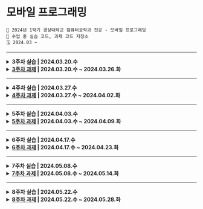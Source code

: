 # 모바일 프로그래밍
```
🏫 2024년 1학기 경상대학교 컴퓨터공학과 전공 - 모바일 프로그래밍
💾 수업 중 실습 코드, 과제 코드 저장소
🗓️ 2024.03 ~ 
```

---

<details markdown="1">
  <summary><b>3주차 실습 | 2024.03.20.수</b></summary>
  <div>
    <ul>
      <li>HelloAndroid: 버튼, 체크박스, 라디오버튼 등 위젯 생성</li>
      <li>BaseApp: 버튼 click event, Toast</li>
    </ul>
  </div>
</details>
<details markdown="1">
  <summary><b><a href="https://github.com/jung0115/GNU_MobileProgramming/issues/1" target="_blank">3주차 과제</a> | 2024.03.20.수 ~ 2024.03.26.화</b></summary>
  <div>
    <ul>
      <li>
        <div>Week03Homework: 글자 나타내기, 홈페이지 열기, 라디오 버튼</div>
        <img width="200px" src="https://github.com/jung0115/GNU_MobileProgramming/assets/76805879/98f8a038-9238-405d-9c8b-624319d149c1" /> <img width="200px" src="https://github.com/jung0115/GNU_MobileProgramming/assets/76805879/b513c6a3-2e3e-4f1f-a8ea-d196dc3491e7" /> <img width="200px" src="https://github.com/jung0115/GNU_MobileProgramming/assets/76805879/e2c2e110-b19e-4ff1-9b45-e2bfe4372801" />
      </li>
    </ul>
  </div>
</details>

---
<details markdown="1">
  <summary><b>4주차 실습 | 2024.03.27.수</b></summary>
  <div>
    <ul>
      <li>week04_1 > Practice1Activity: EditText, Button, TextView 속성 사용</li>
    </ul>
  </div>
</details>
<details markdown="1">
  <summary><b><a href="https://github.com/jung0115/GNU_MobileProgramming/issues/4" target="_blank">4주차 과제</a> | 2024.03.27.수 ~ 2024.04.02.화</b></summary>
  <div>
    <ul>
      <li>
        <div>week04_1 > MainActivity: 초간단 계산기</div>
        <img width="200px" alt="실습4-1" src="https://github.com/jung0115/GNU_MobileProgramming/assets/76805879/eb3ad606-bc23-4eb4-9181-f1bfde5618a6" />  
      </li>
      <li>
        <div>week04_1 > AnimalActivity: 동물 사진 보여주기</div>
        <img height="400px" alt="실습4-11(1)" src="https://github.com/jung0115/GNU_MobileProgramming/assets/76805879/3a0cd6b9-166a-464d-bf66-8c1dd955ace1"> <img height="400px" alt="실습4-11(2)" src="https://github.com/jung0115/GNU_MobileProgramming/assets/76805879/12de2be5-bde7-493a-91c6-bb660363cc5c"> <img height="400px" alt="실습4-11(3)" src="https://github.com/jung0115/GNU_MobileProgramming/assets/76805879/13dc702f-8ee4-479d-be0c-f35e1b50dd26"> <img height="400px" alt="실습4-11(4)" src="https://github.com/jung0115/GNU_MobileProgramming/assets/76805879/976eb581-0547-493e-9298-ed9512013216"> 
      </li>
    </ul>
  </div>
</details>

---
<details markdown="1">
  <summary><b>5주차 실습 | 2024.04.03.수</b></summary>
  <div>
    <ul>
      <li>week05_1 > MainActivity: LinearLayout orientaion, gravity</li>
      <li>week05_1 > MainActivity2: Layout weight</li>
      <li>week05_1 > Practice5_2Activity: 중첩 LinearLayout</li>
      <li>week05_2 > MainActivity2: RelativeLayout parent 기준</li>
      <li>week05_2 > MainActivity3: RelativeLayout 위젯 기준</li>
    </ul>
  </div>
</details>
<details markdown="1">
  <summary><b><a href="https://github.com/jung0115/GNU_MobileProgramming/issues/8" target="_blank">5주차 과제</a> | 2024.04.03.수 ~ 2024.04.09.화</b></summary>
  <div>
    <ul>
      <li>
        <div>week05_2 > MainActivity: XML 없이 화면 코딩하기</div>
        <img width="200px" alt="실습5-1" src="https://github.com/jung0115/GNU_MobileProgramming/assets/76805879/d0bec42f-9ea4-47bf-9b94-45a7a76c2473" />  
      </li>
      <li>
        <div>week05_2 > MainActivity4: TableLayout을 활용한 계산기 만들기</div>
          <img height="400px" alt="실습5-2(1)" src="https://github.com/jung0115/GNU_MobileProgramming/assets/76805879/e6efb698-c051-4453-8e87-00cf4fe0503f"> <img height="400px" alt="실습5-2(2)" src="https://github.com/jung0115/GNU_MobileProgramming/assets/76805879/14d86198-97e7-4a32-9fe8-01560f38e45d"> <img height="400px" alt="실습4-2(3)" src="https://github.com/jung0115/GNU_MobileProgramming/assets/76805879/2d2948cf-bbbe-445e-98d7-e79385a792e8">
      </li>
    </ul>
  </div>
</details>

---
<details markdown="1">
  <summary><b>6주차 실습 | 2024.04.17.수</b></summary>
  <div>
    <ul>
      <li>week06_1 > MainActivity2: ScrollView</li>
      <li>week06_1 > MainActivity3: SlidingDrawer</li>
      <li>week06_1 > TabTestActivity: TabHost</li>
    </ul>
  </div>
</details>
<details markdown="1">
  <summary><b><a href="https://github.com/jung0115/GNU_MobileProgramming/issues/11" target="_blank">6주차 과제</a> | 2024.04.17.수 ~ 2024.04.23.화</b></summary>
  <div>
    <ul>
      <li>
        <div>week06_1 > MainActivity: 날짜/시간 예약 앱</div>
        <img height="400px" alt="실습6-1(1)" src="https://github.com/jung0115/GNU_MobileProgramming/assets/76805879/86097775-9ae2-4f44-aac5-025bdd230124"> <img height="400px" alt="실습6-1(2)" src="https://github.com/jung0115/GNU_MobileProgramming/assets/76805879/bac31b36-9f13-4600-a350-7d2b6c9a854c"> <img height="400px" alt="실습6-1(3)" src="https://github.com/jung0115/GNU_MobileProgramming/assets/76805879/5468edf5-82ea-4aad-b80c-fdb5701d29ff"> <img height="400px" alt="실습6-1(4)" src="https://github.com/jung0115/GNU_MobileProgramming/assets/76805879/93cff4e6-cb9e-46e5-bf9a-4f50d696de4a"> <img height="400px" alt="실습6-1(5)" src="https://github.com/jung0115/GNU_MobileProgramming/assets/76805879/5fedbcfd-da55-4dfe-b991-bc9692373627"> 
      </li>
    </ul>
  </div>
</details>

---
<details markdown="1">
  <summary><b>7주차 실습 | 2024.05.08.수</b></summary>
  <div>
    <ul>
      <li>week07_01 > MainActivity: (7-1) Menu(바탕색 변경 앱 만들기)</li>
      <li>week07_01 > ToastActivity: Toast setGravity</li>
      <li>week07_01 > FileActivity: 파일 쓰고 읽기</li>
      <li>week07_01 > SimpleDiaryActivity: (8-1) 간단 일기장 앱 만들기</li>
    </ul>
  </div>
</details>
<details markdown="1">
  <summary><b><a href="https://github.com/jung0115/GNU_MobileProgramming/issues/17" target="_blank">7주차 과제</a> | 2024.05.08.수 ~ 2024.05.14.화</b></summary>
  <div>
    <ul>
      <li>
        <div>week07_01 > UserActivity: 7-3 / 사용자 정보 입력 앱 만들기</div>
        <img height="400px" alt="실습 7-3 (1)" src="https://github.com/jung0115/GNU_MobileProgramming/assets/76805879/ee5f3d37-6e71-431c-849d-acf9cd66295f"> <img height="400px" alt="실습 7-3 (2)" src="https://github.com/jung0115/GNU_MobileProgramming/assets/76805879/98ca5a61-5b9c-440e-a03d-b318e1d97734"> <img height="400px" alt="실습 7-3 (3)" src="https://github.com/jung0115/GNU_MobileProgramming/assets/76805879/2d76963f-0336-4ced-84f0-5bcd5491742b"> <img height="400px" alt="실습 7-3 (4)" src="https://github.com/jung0115/GNU_MobileProgramming/assets/76805879/a1422d3f-f4e4-4b97-b426-d283fad0e956"> <img height="400px" alt="실습 7-3 (5)" src="https://github.com/jung0115/GNU_MobileProgramming/assets/76805879/b405ea33-e9af-457f-9764-daf3c556b01c">
      </li>
    </ul>
  </div>
</details>

---
<details markdown="1">
  <summary><b>8주차 실습 | 2024.05.22.수</b></summary>
  <div>
    <ul>
      <li>week08_01 > MainActivity, SecondActivity: 10-1 / 새로운 액티비티 추가하기(Intent)</li>
      <li>week08_01 > CallActivity: 10-3 / 로그캣을 이용하여 액티비티 생명주기 확인하기(Intent)</li>
    </ul>
  </div>
</details>
<details markdown="1">
  <summary><b><a href="https://github.com/jung0115/GNU_MobileProgramming/issues/22" target="_blank">8주차 과제</a> | 2024.05.22.수 ~ 2024.05.28.화</b></summary>
  <div>
    <ul>
      <li>
        <div>week08_01 > CatVoteActivity, CatResultActivity: 10-2 / 명화(고양이) 선호도 투표 앱 만들기</div>
        <img height="400px" alt="실습 10-2 (1)" src="https://github.com/jung0115/GNU_MobileProgramming/assets/76805879/7539d60c-8b23-4d3b-b519-3bd1c48a02b4"> <img height="400px" alt="실습 10-2 (2)" src="https://github.com/jung0115/GNU_MobileProgramming/assets/76805879/a322c231-0a94-4d9b-9028-8a27acf80810"> <img height="400px" alt="실습 10-2 (31)" src="https://github.com/jung0115/GNU_MobileProgramming/assets/76805879/64c05065-2a78-4a93-8cd3-d0cae51d594d"> 
      </li>
      <li>
        <div>week08_01 > MovieActivity, CatResultActivity: 11-2 / 영화 포스터 보기 2</div>
        <img height="400px" alt="실습 11-2 (1)" src="https://github.com/jung0115/GNU_MobileProgramming/assets/76805879/b8a31e01-d52b-4fe9-8a38-46a6b77c4aa4"> <img height="400px" alt="실습 11-2 (2)" src="https://github.com/jung0115/GNU_MobileProgramming/assets/76805879/e73a10ed-935e-409e-ba64-f5572061b74b">
      </li>
    </ul>
  </div>
</details>
